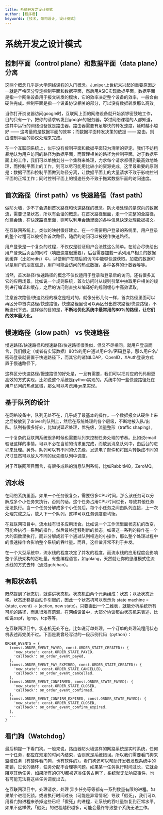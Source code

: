 ```yaml
---
title: 系统开发之设计模式
author: [程序君]
keywords: [技术, 架构设计, 设计模式]
---
```


# 系统开发之设计模式

## 控制平面（control plane）和数据平面（data plane）分离

这两个概念几乎是大学网络课程的入门概念。Juniper上世纪末兴起的重要原因之一就是严格区分界定控制平面和数据平面，然后用ASIC实现数据平面。数据平面是指一个网络设备用于报文转发的模块，它的效率决定整个设备的效率，一般会由硬件完成。控制平面是指一个设备协议相关的部分，可以没有数据转发那么高效。

当你打开浏览器访问google时，互联网上面的网络设备就开始紧锣密鼓地工作，目的只有一个，把你的请求转发到google的服务器。学过网络课程的人都知道，这其中运行的网络设备就是路由器。路由器需要有足够快的转发速度，延时越小越好 —— 这考量的是数据平面的效率；而数据平面转发决策的依据 —— 路由，则由控制平面的协议处理来完成。

在一个互联网系统上，似乎没有控制平面和数据平面较为清晰的界定。我们不妨粗暴地认为用户访问的路径为数据平面，而管理相关的路径为控制平面。对于数据平面上的工作，我们可以单独划分一个集群来处理，力求每个请求都得到最高效地处理，而控制平面上的工作，则可以尽可能用比较小的资源完成。这里最重要的原则是：数据平面和控制平面做到路径分离，让数据平面上的大量请求不致于影响控制平面的正常工作；同时控制平面上的慢速任务不致于拖累数据平面的访问速度。

## 首次路径（first path）vs 快速路径（fast path）

做防火墙，少不了会遇到首次路径和快速路径的概念。防火墙处理的是双向的数据流，需要记录状态，所以有会话的概念。在首次路径里面，走一个完整的全路径，创建会话，在快速路径里面，则可以利用会话里面的各种信息快速处理数据报文。

在互联网系统上，类似的映射很好建立。在一个需要用户登录的系统里，用户登录的整个过程可以被视作首次路径，随后的访问可以被视作快速路径。

用户登录是一个复杂的过程，不仅仅是验证用户合法性这么简单。在前台尽快给出用户登录后页面的同时（响应速度很重要），后台需要加载一系列用户相关的数据到缓存（比如redis）中，以便用户在随后的访问中能够快速获取。加载的数据可以是用户的朋友信息，用户可能会访问的热点数据，各种各样的计数器等等。

当然，首次路径/快速路径的概念不仅仅适用于登录和登录后的访问，还有很多其它的应用场景。比如说一个规则系统，首次访问时从规则引擎中抽取用户相关的规则进行编译和缓存，之后的访问则直接从编译好的规则缓存中高效读取。

注意首次路径/快速路径的概念是相对的，就像分形几何一样，首次路径里面可以再区分中首次路径/快速路径，快速路径里也可以再区分出首次路径/快速路径，不断迭代下去。这样做的目的是，__不断地优化系统中最常用的80%的路径，让它们的效率最大化。__

## 慢速路径（slow path） vs 快速路径

慢速路径/快速路径和慢速路径/快速路径很类似，但又不尽相同。就用户登录而言，我们假定（或者有实际数据）80%的用户通过用户名/密码登录，那么用户名/密码登录就要置于快速路径下，而其它的诸如LDAP，OpenID，XAuth登录方式置于慢速路径下。

这样区分快速路径/慢速路径的好处是，一旦有需要，我们可以把对应的代码用更高效的方式实现，比如说整个系统是python实现的，系统中的一些快速路径处在用户访问的热点区域，那么可以考虑用go来实现。

##  基于队列的设计

在网络设备中，队列无处不在，几乎成了最基本的操作。一个数据报文从硬件上来之后被放到了driver的队列上，然后在系统处理的各个层级，不断地被入队/出队。队列有很多好处，比如说延迟处理，优先级，流量整形（traffic shaping）。

一个复杂的互联网系统很多时候也需要队列来控制任务处理的节奏。比如说email验证这样的事情，可以不必在当前的请求里完成，而放到消息队列中，由后台的进程来处理。另外，队列可以有不同的优先级，发送电子邮件和将图片转换成不同的尺寸显然可以放入不同的优先级队列中调度。

对于互联网项目而言，有很多成熟的消息队列系统，比如RabbitMQ，ZeroMQ。

## 流水线

在网络系统里面，如果一个任务很复杂，需要很多CPU时间，那么该任务可以分解成多个小任务来执行，否则的话，这个任务占用CPU时间过长，导致其他任务无法执行。当一个任务分解成多个小任务后，每个小任务之间由队列连接，上一次处理完成之后，放入下一个队列。这样可以任务调度更均衡。

在互联网项目中，流水线有很多应用场合。比如说一个工作流里面状态机的改变，可能会执行一系列的操作，然后最终迁移到新的状态。如果这一系列的操作在一个大的函数里执行，而非分解成若干个通过队列相连的小操作，那么整个处理过程中的慢速操作会影响整个系统的吞吐量。而且，这样做非常不利于并发。

在一个大型系统中，流水线的程度决定了并发的程度。而流水线的应用程度会影响整个系统架构的吞吐量。有些编程语言，如golang，天然就让你的思维模式往流水线的方式去转（通过go/chan）。

## 有限状态机

既然提到了状态机，就讲讲状态机。状态机由两个元素组成：状态；以及状态迁移。状态迁移是由动作引起的，因此一个状态机可以表示为 state machine = {state, event} -> (action, new state)。只要画出一个二维表，就能分析系统所有可能的路径，而且很难有遗漏。在网络设备中，大部分协议都由状态机来表述，比如说ospf，igmp，tcp等等。

在互联网项目中，状态机无处不在。比如说订单处理。一个订单的处理流程用状态机表述再完美不过。下面是我曾经写过的一段示例代码（python）：

```
ORDER_EVENTS = {
  (const.ORDER_EVENT_PAYED, const.ORDER_STATE_CREATED): {
    'new_state': const.ORDER_STATE_PAYED,
    'callback': on_order_event_payed,
  },
  (const.ORDER_EVENT_PAY_EXPIRED, const.ORDER_STATE_CREATED): {
    'new_state': const.ORDER_STATE_CANCELLED,
    'callback': on_order_event_cancelled,
  },
  (const.ORDER_EVENT_CONFIRMED, const.ORDER_STATE_PAYED): {
    'new_state': const.ORDER_STATE_CLOSED,
    'callback': on_order_event_confirmed,
  },
  (const.ORDER_EVENT_CONFIRM_EXPIRED, const.ORDER_STATE_PAYED): {
    'new_state': const.ORDER_STATE_CLOSED,
    'callback': on_order_event_confirm_expired,
  },
  ...
}
```

## 看门狗（Watchdog）

最后稍提一下看门狗。一般来说，路由器防火墙这样的网路系统是实时系统，任何一个任务，都应在规定的时间内结束，否则就是系统错误。所以我们需要看门狗来监控任务（有硬件看门狗，也有软件的）。看门狗还可以帮助开发者发现系统中的死锁，过长的循环，任务分配不合理等问题。如果某一任务执行时间过长，它就会阻塞其他任务，如果所有的CPU都被这类任务占用了，系统就无法响应事件，也有可能无法将这些任务调度出去。

在互联网项目中，处理请求，处理 异步任务等等都有一系列数量有限的进程。如果某个进程死锁，或者执行时间过长（可能是异常情况）导致「假死」，我们可以用看门狗进程来杀掉这些已经「假死」的进程，让系统的吞吐量恢复到正常水平。如果不这样做，「假死」的进程越积越多，可能会最终导致整个系统无法工作。
